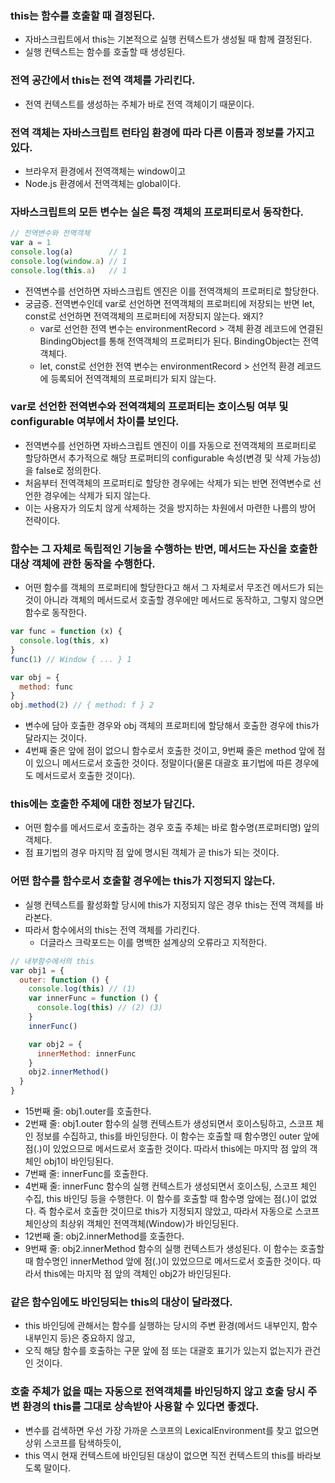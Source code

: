 ### this는 함수를 호출할 때 결정된다.

- 자바스크립트에서 this는 기본적으로 실행 컨텍스트가 생성될 때 함께 결정된다.
- 실행 컨텍스트는 함수를 호출할 때 생성된다.

### 전역 공간에서 this는 전역 객체를 가리킨다.

- 전역 컨텍스트를 생성하는 주체가 바로 전역 객체이기 때문이다.

### 전역 객체는 자바스크립트 런타임 환경에 따라 다른 이름과 정보를 가지고 있다.

- 브라우저 환경에서 전역객체는 window이고
- Node.js 환경에서 전역객체는 global이다.

### 자바스크립트의 모든 변수는 실은 특정 객체의 프로퍼티로서 동작한다.

```javascript
// 전역변수와 전역객체
var a = 1
console.log(a)        // 1
console.log(window.a) // 1
console.log(this.a)   // 1
```

- 전역변수를 선언하면 자바스크립트 엔진은 이를 전역객체의 프로퍼티로 할당한다.
- 궁금증. 전역변수인데 var로 선언하면 전역객체의 프로퍼티에 저장되는 반면 let, const로 선언하면 전역객체의 프로퍼티에 저장되지 않는다. 왜지?
  - var로 선언한 전역 변수는 environmentRecord > 객체 환경 레코드에 연결된 BindingObject를 통해 전역객체의 프로퍼티가 된다. BindingObject는 전역 객체다.
  - let, const로 선언한 전역 변수는 environmentRecord > 선언적 환경 레코드에 등록되어 전역객체의 프로퍼티가 되지 않는다.
 
### var로 선언한 전역변수와 전역객체의 프로퍼티는 호이스팅 여부 및 configurable 여부에서 차이를 보인다.

- 전역변수를 선언하면 자바스크립트 엔진이 이를 자동으로 전역객체의 프로퍼티로 할당하면서 추가적으로 해당 프로퍼티의 configurable 속성(변경 및 삭제 가능성)을 false로 정의한다.
- 처음부터 전역객체의 프로퍼티로 할당한 경우에는 삭제가 되는 반면 전역변수로 선언한 경우에는 삭제가 되지 않는다.
- 이는 사용자가 의도치 않게 삭제하는 것을 방지하는 차원에서 마련한 나름의 방어 전략이다.

### 함수는 그 자체로 독립적인 기능을 수행하는 반면, 메서드는 자신을 호출한 대상 객체에 관한 동작을 수행한다.

- 어떤 함수를 객체의 프로퍼티에 할당한다고 해서 그 자체로서 무조건 메서드가 되는 것이 아니라 객체의 메서드로서 호출할 경우에만 메서드로 동작하고, 그렇지 않으면 함수로 동작한다.

```javascript
var func = function (x) {
  console.log(this, x)
}
func(1) // Window { ... } 1

var obj = {
  method: func
}
obj.method(2) // { method: f } 2
```

- 변수에 담아 호출한 경우와 obj 객체의 프로퍼티에 할당해서 호출한 경우에 this가 달라지는 것이다.
- 4번째 줄은 앞에 점이 없으니 함수로서 호출한 것이고, 9번째 줄은 method 앞에 점이 있으니 메서드로서 호출한 것이다. 정말이다(물론 대괄호 표기법에 따른 경우에도 메서드로서 호출한 것이다).

### this에는 호출한 주체에 대한 정보가 담긴다.

- 어떤 함수를 메서드로서 호출하는 경우 호출 주체는 바로 함수명(프로퍼티명) 앞의 객체다.
- 점 표기법의 경우 마지막 점 앞에 명시된 객체가 곧 this가 되는 것이다.

### 어떤 함수를 함수로서 호출할 경우에는 this가 지정되지 않는다.

- 실행 컨텍스트를 활성화할 당시에 this가 지정되지 않은 경우 this는 전역 객체를 바라본다.
- 따라서 함수에서의 this는 전역 객체를 가리킨다.
  - 더글라스 크락포드는 이를 명백한 설계상의 오류라고 지적한다.

```javascript
// 내부함수에서의 this
var obj1 = {
  outer: function () {
    console.log(this) // (1)
    var innerFunc = function () {
      console.log(this) // (2) (3)
    }
    innerFunc()

    var obj2 = {
      innerMethod: innerFunc
    }
    obj2.innerMethod()
  }
}
```

- 15번째 줄: obj1.outer를 호출한다.
- 2번째 줄: obj1.outer 함수의 실행 컨텍스트가 생성되면서 호이스팅하고, 스코프 체인 정보를 수집하고, this를 바인딩한다. 이 함수는 호출할 때 함수명인 outer 앞에 점(.)이 있었으므로 메서드로서 호출한 것이다. 따라서 this에는 마지막 점 앞의 객체인 obj1이 바인딩된다.
- 7번째 줄: innerFunc를 호출한다.
- 4번째 줄: innerFunc 함수의 실행 컨텍스트가 생성되면서 호이스팅, 스코프 체인 수집, this 바인딩 등을 수행한다. 이 함수를 호출할 때 함수명 앞에는 점(.)이 없었다. 즉 함수로서 호출한 것이므로 this가 지정되지 않았고, 따라서 자동으로 스코프 체인상의 최상위 객체인 전역객체(Window)가 바인딩된다.
- 12번째 줄: obj2.innerMethod를 호출한다.
- 9번째 줄: obj2.innerMethod 함수의 실행 컨텍스트가 생성된다. 이 함수는 호출할 때 함수명인 innerMethod 앞에 점(.)이 있었으므로 메서드로서 호출한 것이다. 따라서 this에는 마지막 점 앞의 객체인 obj2가 바인딩된다.

### 같은 함수임에도 바인딩되는 this의 대상이 달라졌다.

- this 바인딩에 관해서는 함수를 실행하는 당시의 주변 환경(메서드 내부인지, 함수 내부인지 등)은 중요하지 않고,
- 오직 해당 함수를 호출하는 구문 앞에 점 또는 대괄호 표기가 있는지 없는지가 관건인 것이다.

### 호출 주체가 없을 때는 자동으로 전역객체를 바인딩하지 않고 호출 당시 주변 환경의 this를 그대로 상속받아 사용할 수 있다면 좋겠다.

- 변수를 검색하면 우선 가장 가까운 스코프의 LexicalEnvironment를 찾고 없으면 상위 스코프를 탐색하듯이,
- this 역시 현재 컨텍스트에 바인딩된 대상이 없으면 직전 컨텍스트의 this를 바라보도록 말이다.

